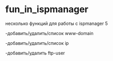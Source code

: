 # fun_in_ispmanager

несколько функций для работы с ispmanager 5



-добавить/удалить/список www-domain

-добавить/удалить/список ip

-добавить/удалить ftp-user

